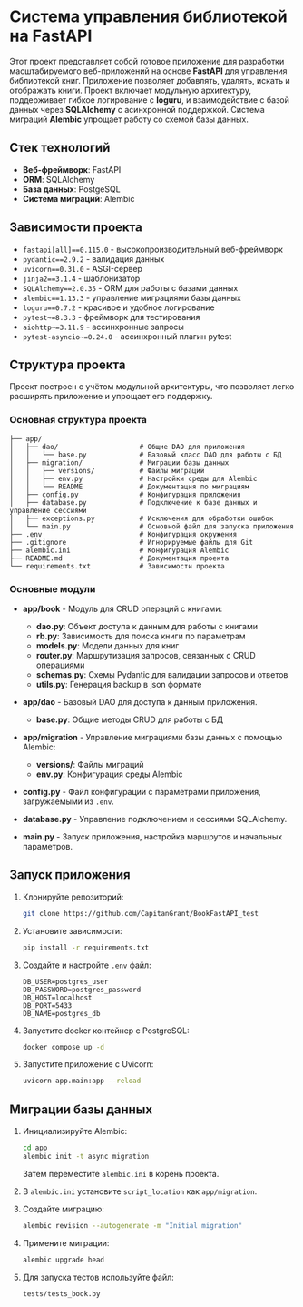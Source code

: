 # Cистема управления библиотекой на FastAPI

Этот проект представляет собой готовое приложение для разработки масштабируемого веб-приложений на основе **FastAPI** 
для управления библиотекой книг. Приложение позволяет добавлять, удалять, искать и отображать книги. 
Проект включает модульную архитектуру, поддерживает гибкое логирование с **loguru**, и взаимодействие с базой данных 
через **SQLAlchemy** с асинхронной поддержкой. Система миграций **Alembic** упрощает работу со схемой базы данных.

## Стек технологий

- **Веб-фреймворк**: FastAPI
- **ORM**: SQLAlchemy
- **База данных**: PostgeSQL
- **Система миграций**: Alembic

## Зависимости проекта

- `fastapi[all]==0.115.0` - высокопроизводительный веб-фреймворк
- `pydantic==2.9.2` - валидация данных
- `uvicorn==0.31.0` - ASGI-сервер
- `jinja2==3.1.4` - шаблонизатор
- `SQLAlchemy==2.0.35` - ORM для работы с базами данных
- `alembic==1.13.3` - управление миграциями базы данных
- `loguru==0.7.2` - красивое и удобное логирование
- `pytest~=8.3.3` - фреймворк для тестирования
- `aiohttp~=3.11.9` - ассинхронные запросы
- `pytest-asyncio~=0.24.0` - ассинхронный плагин pytest

## Структура проекта

Проект построен с учётом модульной архитектуры, что позволяет легко расширять приложение и упрощает его поддержку.


### Основная структура проекта

```
├── app/
│   ├── dao/                    # Общие DAO для приложения
│   │   └── base.py             # Базовый класс DAO для работы с БД
│   ├── migration/              # Миграции базы данных
│   │   ├── versions/           # Файлы миграций
│   │   ├── env.py              # Настройки среды для Alembic
│   │   └── README              # Документация по миграциям
│   ├── config.py               # Конфигурация приложения
│   ├── database.py             # Подключение к базе данных и управление сессиями
│   ├── exceptions.py           # Исключения для обработки ошибок
│   └── main.py                 # Основной файл для запуска приложения
├── .env                        # Конфигурация окружения
├── .gitignore                  # Игнорируемые файлы для Git
├── alembic.ini                 # Конфигурация Alembic
├── README.md                   # Документация проекта
└── requirements.txt            # Зависимости проекта
```

### Основные модули

- **app/book** - Модуль для CRUD операций с книгами:
    - **dao.py**: Объект доступа к данным для работы с книгами
    - **rb.py**: Зависимость для поиска книги по параметрам
    - **models.py**: Модели данных для книг
    - **router.py**: Маршрутизация запросов, связанных с CRUD  операциями
    - **schemas.py**: Схемы Pydantic для валидации запросов и ответов
    - **utils.py**: Генерация backup в json формате

- **app/dao** - Базовый DAO для доступа к данным приложения.
    - **base.py**: Общие методы CRUD для работы с БД

- **app/migration** - Управление миграциями базы данных с помощью Alembic:
    - **versions/**: Файлы миграций
    - **env.py**: Конфигурация среды Alembic


- **config.py** - Файл конфигурации с параметрами приложения, загружаемыми из `.env`.

- **database.py** - Управление подключением и сессиями SQLAlchemy.

- **main.py** - Запуск приложения, настройка маршрутов и начальных параметров.


## Запуск приложения

1. Клонируйте репозиторий:

   ```bash
   git clone https://github.com/CapitanGrant/BookFastAPI_test
   ```

2. Установите зависимости:

   ```bash
   pip install -r requirements.txt
   ```

3. Создайте и настройте `.env` файл:

   ```env
   DB_USER=postgres_user
   DB_PASSWORD=postgres_password
   DB_HOST=localhost
   DB_PORT=5433
   DB_NAME=postgres_db
   ```
4. Запустите docker контейнер c PostgreSQL:

   ```bash
   docker compose up -d
   ```

5. Запустите приложение с Uvicorn:

   ```bash
   uvicorn app.main:app --reload
   ```

## Миграции базы данных

1. Инициализируйте Alembic:

   ```bash
   cd app
   alembic init -t async migration
   ```

   Затем переместите `alembic.ini` в корень проекта.

2. В `alembic.ini` установите `script_location` как `app/migration`.

3. Создайте миграцию:

   ```bash
   alembic revision --autogenerate -m "Initial migration"
   ```

4. Примените миграции:

   ```bash
   alembic upgrade head
   ```
5. Для запуска тестов используйте файл:
    ```bash
   tests/tests_book.by
   ```
